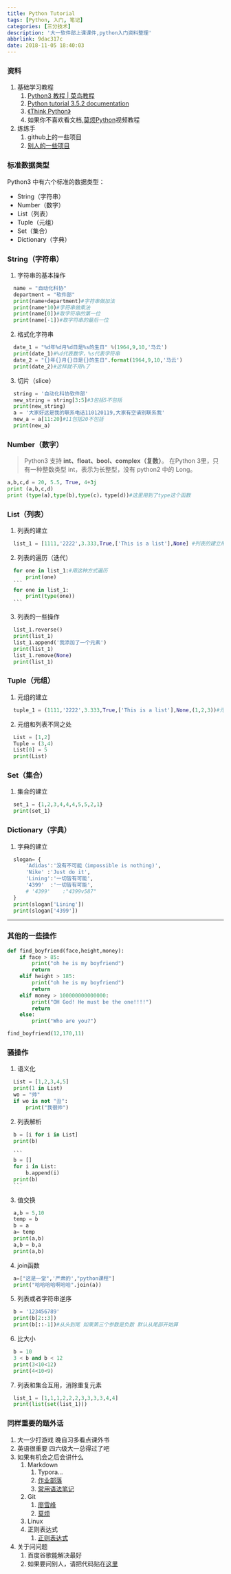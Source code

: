 ```yaml
---
title: Python Tutorial
tags: [Python, 入门, 笔记]
categories: [三分技术]
description: '大一软件部上课课件,python入门资料整理'
abbrlink: 9dac317c
date: 2018-11-05 18:40:03
---
```


### 资料

1.  基础学习教程
    1.  [Python3 教程 | 菜鸟教程](https://link.zhihu.com/?target=http%3A//www.runoob.com/python3/python3-tutorial.html)
    2.  [Python tutorial 3.5.2 documentation](https://link.zhihu.com/?target=http%3A//www.pythondoc.com/pythontutorial3/)
    3.  [《Think Python》](http://codingpy.com/books/thinkpython2/)
    4.  如果你不喜欢看文档,[莫烦Python](https://morvanzhou.github.io/)视频教程
2.  练练手
    1.  github上的一些项目
    2.  [别人的一些项目](https://github.com/TD21forever/Mini-Python-Project)

### 标准数据类型

Python3 中有六个标准的数据类型：

*   String（字符串）
*   Number（数字）
*   List（列表）
*   Tuple（元组）
*   Set（集合）
*   Dictionary（字典）


### String（字符串）

1.  字符串的基本操作
  
  ```python
    name = "自动化科协"
    department = "软件部"
    print(name+department)#字符串做加法
    print(name*10)#字符串做乘法
    print(name[0])#取字符串的第一位
    print(name[-1])#取字符串的最后一位
  ```
  
2.  格式化字符串
  
  ```python
    date_1 = "%d年%d月%d日是%s的生日" %(1964,9,10,'马云')
    print(date_1)#%d代表数字，%s代表字符串
    date_2 = "{}年{}月{}日是{}的生日".format(1964,9,10,'马云')
    print(date_2)#这样就不用%了
  ```
  
3.  切片（slice）
  
  ```python
    string = '自动化科协软件部'
    new_string = string[3:5]#3包括5不包括
    print(new_string)
    a = '大家好这是我的联系电话110120119,大家有空请别联系我'
    new_a = a[11:20]#11包括20不包括
    print(new_a)
  ```
  

### Number（数字）

> Python3 支持 **int、float、bool、complex（复数）**。 在Python 3里，只有一种整数类型 int，表示为长整型，没有 python2 中的 Long。

```python
a,b,c,d = 20, 5.5, True, 4+3j
print (a,b,c,d)
print (type(a),type(b),type(c)，type(d))#这里用到了type这个函数
```


### List（列表）

1.  列表的建立
  
  ```python
    list_1 = [1111,'2222',3.333,True,['This is a list'],None] #列表的建立用[]
  ```
  
2.  列表的遍历（迭代）

  ~~~python
    for one in list_1:#用这种方式遍历
    	print(one)
    ```
    for one in list_1:
    	print(type(one))
    ```
  ~~~

  

3.  列表的一些操作

  ```python
    list_1.reverse()
    print(list_1)
    list_1.append('我添加了一个元素')
    print(list_1)
    list_1.remove(None)
    print(list_1)
  ```

    


### Tuple（元组）

1.  元组的建立
  
  ```python
    tuple_1 = (1111,'2222',3.333,True,['This is a list'],None,(1,2,3))#元组的建立用()
  ```
  
2.  元组和列表不同之处
  
  ```python
    List = [1,2]
    Tuple = (3,4)
    List[0] = 5
    print(List)
  ```
  
    
  

### Set（集合）

1.  集合的建立
  
  ```python
    set_1 = {1,2,3,4,4,4,5,5,2,1}
    print(set_1)
  ```
  

### Dictionary（字典）

1.  字典的建立
  
  ```python
    slogan= {
    	'Adidas':'没有不可能（impossible is nothing)',
    	'Nike' :'Just do it',
    	'Lining':'一切皆有可能',
    	'4399'	:'一切皆有可能',
    	# '4399'	:"4399v587"
    }
    print(slogan['Lining'])
    print(slogan['4399'])
  ```
  
    
  

* * *

### 其他的一些操作

```python
def find_boyfriend(face,height,money):
	if face > 85:
		print("oh he is my boyfriend")
		return
	elif height > 185:
		print("oh he is my boyfriend")
		return
	elif money > 100000000000000:
		print("OH God! He must be the one!!!!")
		return
	else:
		print("Who are you?")

find_boyfriend(12,170,11)
```

### 骚操作

1.  语义化
  
  ```python
    List = [1,2,3,4,5]
    print(1 in List)
    wo = "帅"
    if wo is not "丑":
    	print("我很帅")
  ```
  
2.  列表解析
  
  ~~~python
    b = [i for i in List]
    print(b)
    
    ```
    b = []
    for i in List:
        b.append(i)
    print(b)
    ```
  ~~~
  
3.  值交换
  
  ```python
    a,b = 5,10
    temp = b
    b = a
    a= temp
    print(a,b)
    a,b = b,a
    print(a,b)
  ```
  
4.  join函数
  
  ```python
    a=["这是一堂",'严肃的',"python课程"]
    print("哈哈哈哈啊哈哈".join(a))
  ```
  
5.  列表或者字符串逆序
  
  ```python
    b = '123456789'
    print(b[2::3])
    print(b[::-1])#从头到尾 如果第三个参数是负数 默认从尾部开始算
  ```
  
6.  比大小
  
  ```python
    b = 10
    3 < b and b < 12 
    print(3<10<12)
    print(4<10<9)
  ```
  
7.  列表和集合互用，消除重复元素
  
  ```python
    list_1 = [1,1,1,2,2,2,3,3,3,3,4,4]
    print(list(set(list_1)))
  ```
  
  
  

### 同样重要的题外话

1.  大一少打游戏 晚自习多看点课外书
2.  英语很重要 四六级大一总得过了吧
3.  如果有机会之后会讲什么
    1.  Markdown
        1.  Typora...
        2.  [作业部落](https://www.zybuluo.com/mdeditor)
        3.  [常用语法笔记](https://ouweiya.gitbooks.io/markdown/)
    2.  Git
        1.  [廖雪峰](https://www.liaoxuefeng.com/wiki/0013739516305929606dd18361248578c67b8067c8c017b000/001373962845513aefd77a99f4145f0a2c7a7ca057e7570000)
        2.  [莫烦](https://morvanzhou.github.io/tutorials/others/git/5-1-github/)
    3.  Linux
    4.  正则表达式
        1.  [正则表达式](https://regex101.com/)
4.  关于问问题
    1.  百度谷歌能解决最好
    2.  如果要问别人，请把代码贴在[这里](https://paste.ubuntu.com/)